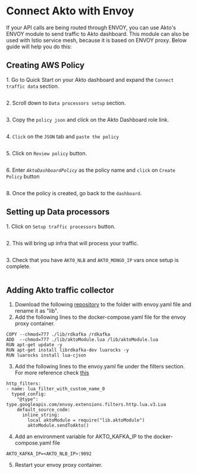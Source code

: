 # Connect Akto with Envoy

If your API calls are being routed through ENVOY, you can use Akto's ENVOY module to send traffic to Akto dashboard. This module can also be used with Istio service mesh, because it is based on ENVOY proxy. Below guide will help you do this:

## Creating AWS Policy

1\. Go to Quick Start on your Akto dashboard and expand the `Connect traffic data` section.

<figure><img src="https://user-images.githubusercontent.com/91221068/236832212-603647ca-fceb-46fc-baf7-150c2e6b7ec0.png" alt=""><figcaption></figcaption></figure>

2\. Scroll down to `Data processors setup` section.

<figure><img src="https://user-images.githubusercontent.com/91221068/237100095-67164c73-2a0b-4505-8268-c932df4a1d27.png" alt=""><figcaption></figcaption></figure>

3\. Copy the `policy json` and click on the Akto Dashboard role link.

<figure><img src="https://user-images.githubusercontent.com/91221068/237100542-c3df31bc-9f7d-4be0-a626-038a31d33ce8.png" alt=""><figcaption></figcaption></figure>

4\. `Click` on the `JSON` tab and `paste the policy`

<figure><img src="https://user-images.githubusercontent.com/91221068/236832279-70340e39-3ccb-4118-9ee9-039711c7e22d.png" alt=""><figcaption></figcaption></figure>

5\. Click on `Review policy` button.

<figure><img src="https://user-images.githubusercontent.com/91221068/236832289-afe2931b-c11a-44b8-a946-79cf0e106dfa.png" alt=""><figcaption></figcaption></figure>

6\. Enter _`AktoDashboardPolicy`_ as the policy name and `click` on `Create Policy` button

<figure><img src="https://user-images.githubusercontent.com/91221068/236832299-996d635d-5c0d-43d3-8ee3-eb53f7de952d.png" alt=""><figcaption></figcaption></figure>

8\. Once the policy is created, go back to the `dashboard`.

## Setting up Data processors

1\. Click on `Setup traffic processors` button.

<figure><img src="https://github.com/akto-api-security/Documentation/assets/91221068/c3e08f08-ec81-4c47-b3b0-fbc1eacc4fe0" alt=""><figcaption></figcaption></figure>

2\. This will bring up infra that will process your traffic.&#x20;

<figure><img src="https://github.com/akto-api-security/Documentation/assets/91221068/7d7d437d-1370-4628-aa10-908b33b907b0" alt=""><figcaption></figcaption></figure>

3\. Check that you have `AKTO_NLB` and `AKTO_MONGO_IP` vars once setup is complete.&#x20;

<figure><img src="https://github.com/akto-api-security/Documentation/assets/91221068/7c79c400-7a0a-4421-96ed-fbb063e025f5" alt=""><figcaption></figcaption></figure>

## Adding Akto traffic collector

1. Download the following [repository](https://github.com/akto-api-security/envoy-module) to the folder with envoy.yaml file and rename it as "lib".
2. Add the following lines to the docker-compose.yaml file for the envoy proxy container.

```
COPY --chmod=777 ./lib/rdkafka /rdkafka
ADD  --chmod=777 ./lib/aktoModule.lua /lib/aktoModule.lua
RUN apt-get update -y
RUN apt-get install librdkafka-dev luarocks -y
RUN luarocks install lua-cjson
```

3. Add the following lines to the envoy.yaml fie under the filters section. For more reference check [this](https://github.com/envoyproxy/envoy/blob/main/examples/lua/envoy.yaml)

```
http_filters:
- name: lua_filter_with_custom_name_0
  typed_config:
    "@type": type.googleapis.com/envoy.extensions.filters.http.lua.v3.Lua
    default_source_code:
      inline_string:
        local aktoModule = require("lib.aktoModule")
        aktoModule.sendToAkto()
```

4. Add an environment variable for AKTO\_KAFKA\_IP to the docker-compose.yaml file

```
AKTO_KAFKA_IP=<AKTO_NLB_IP>:9092
```

5. Restart your envoy proxy container.
